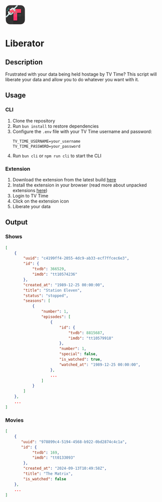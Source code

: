 <img width="64px" src="liberator.png">

# Liberator

## Description

Frustrated with your data being held hostage by TV Time? This script will liberate your data and allow you to do whatever you want with it.

## Usage

### CLI

1. Clone the repository
1. Run `bun install` to restore dependencies
1. Configure the `.env` file with your TV Time username and password:
    ```env
    TV_TIME_USERNAME=your_username
    TV_TIME_PASSWORD=your_password
    ```
1. Run `bun cli` or `npm run cli` to start the CLI

### Extension

1. Download the extension from the latest build [here](https://github.com/Hobo-Ware/tv-time-liberator/actions/workflows/build.yml)
1. Install the extension in your browser (read more about unpacked extensions [here](https://developer.chrome.com/docs/extensions/get-started/tutorial/hello-world#load-unpacked))
1. Login to TV Time
1. Click on the extension icon
1. Liberate your data

## Output

### Shows
```json
[
    {
        "uuid": "c4199ff4-2055-4dc9-ab33-ecf7ffcec6e3",
        "id": {
            "tvdb": 366529,
            "imdb": "tt10574236"
        },
        "created_at": "1989-12-25 00:00:00",
        "title": "Station Eleven",
        "status": "stopped",
        "seasons": [
            {
                "number": 1,
                "episodes": [
                    {
                        "id": {
                            "tvdb": 8815687,
                            "imdb": "tt10579918"
                        },
                        "number": 1,
                        "special": false,
                        "is_watched": true,
                        "watched_at": "1989-12-25 00:00:00",
                    },
                    ...
                ]
            }
        ]
    },
    ...
]
```

### Movies
```json
[
    {
       "uuid": "978899c4-5194-4568-b922-0bd2874c4c1a",
       "id": {
            "tvdb": 169,
            "imdb": "tt0133093"
        },
        "created_at": "2024-09-13T10:49:58Z",
        "title": "The Matrix",
        "is_watched": false
    },
    ...
]
```